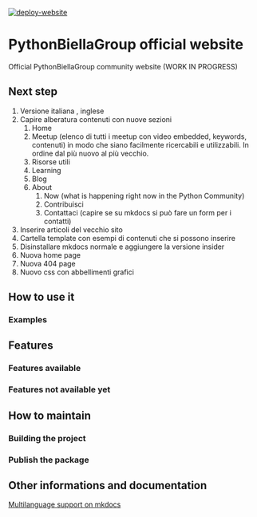 [![deploy-website](https://github.com/PythonBiellaGroup/website/actions/workflows/deploy_website.yml/badge.svg?branch=main)](https://github.com/PythonBiellaGroup/website/actions/workflows/deploy_website.yml)

# PythonBiellaGroup official website

Official PythonBiellaGroup community website (WORK IN PROGRESS)

## Next step
1. Versione italiana , inglese
2. Capire alberatura contenuti con nuove sezioni
   1. Home
   2. Meetup (elenco di tutti i meetup con video embedded, keywords, contenuti) in modo che siano
   facilmente ricercabili e utilizzabili. In ordine dal più nuovo al più vecchio.
   3. Risorse utili
   4. Learning
   5. Blog
   6. About 
      1. Now (what is happening right now in the Python Community)
      2. Contribuisci
      3. Contattaci (capire se su mkdocs si può fare un form per i contatti)
3. Inserire articoli del vecchio sito
4. Cartella template con esempi di contenuti che si possono inserire
5. Disinstallare mkdocs normale e aggiungere la versione insider
6. Nuova home page
7. Nuova 404 page
8. Nuovo css con abbellimenti grafici


## How to use it


### Examples


## Features


### Features available

### Features not available yet

## How to maintain

### Building the project

### Publish the package

## Other informations and documentation

[Multilanguage support on mkdocs](https://github.com/squidfunk/mkdocs-material/discussions/2346)
